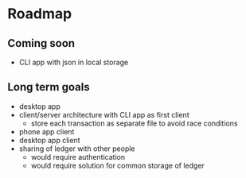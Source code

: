 # Roadmap

## Coming soon
 - CLI app with json in local storage

## Long term goals
 - desktop app
 - client/server architecture with CLI app as first client
    - store each transaction as separate file to avoid race conditions
 - phone app client
 - desktop app client
 - sharing of ledger with other people
    - would require authentication
    - would require solution for common storage of ledger

